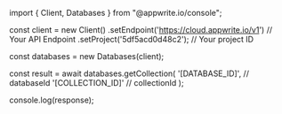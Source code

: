 import { Client, Databases } from "@appwrite.io/console";

const client = new Client()
    .setEndpoint('https://cloud.appwrite.io/v1') // Your API Endpoint
    .setProject('5df5acd0d48c2'); // Your project ID

const databases = new Databases(client);

const result = await databases.getCollection(
    '[DATABASE_ID]', // databaseId
    '[COLLECTION_ID]' // collectionId
);

console.log(response);
